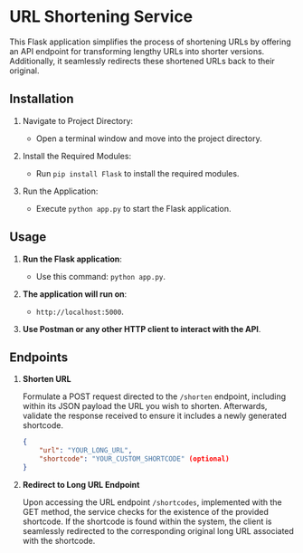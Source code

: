 # URL Shortening Service 

This Flask application simplifies the process of shortening URLs by offering an API endpoint for transforming lengthy URLs into shorter versions. Additionally, it seamlessly redirects these shortened URLs back to their original.

## Installation 

1. Navigate to Project Directory:
    - Open a terminal window and move into the project directory.

2. Install the Required Modules:
    - Run `pip install Flask` to install the required modules.

3. Run the Application:
    - Execute `python app.py` to start the Flask application.



## Usage 
1. **Run the Flask application**: 
    - Use this command: `python app.py`. 

2. **The application will run on**: 
    - `http://localhost:5000`.

3. **Use Postman or any other HTTP client to interact with the API**.


## Endpoints 

1. **Shorten URL**

    Formulate a POST request directed to the `/shorten` endpoint, including within its JSON payload the URL you wish to shorten. Afterwards, validate the response received to ensure it includes a newly generated shortcode.

    ```json
    {
        "url": "YOUR_LONG_URL",
        "shortcode": "YOUR_CUSTOM_SHORTCODE" (optional)
    }
    ```

2. **Redirect to Long URL Endpoint**

    Upon accessing the URL endpoint `/shortcodes`, implemented with the GET method, the service checks for the existence of the provided shortcode. If the shortcode is found within the system, the client is seamlessly redirected to the corresponding original long URL associated with the shortcode.

